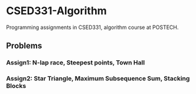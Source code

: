 # CSED331-Algorithm
Programming assignments in CSED331, algorithm course at POSTECH.

## Problems
### Assign1: N-lap race, Steepest points, Town Hall

### Assign2: Star Triangle, Maximum Subsequence Sum, Stacking Blocks
